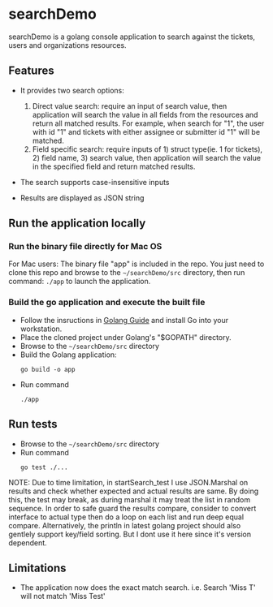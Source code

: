 # searchDemo
searchDemo is a golang console application to search against the tickets, users and organizations resources. 

## Features
* It provides two search options: 
   1. Direct value search: require an input of search value, then application will search the value in all fields from the resources and return all matched results. For example, when search for "1", the user with id "1" and tickets with either assignee or submitter id "1" will be matched. 
   2. Field specific search: require inputs of 1) struct type(ie. 1 for tickets), 2) field name, 3) search value, then application will search the value in the specified field and return matched results.

* The search supports case-insensitive inputs

* Results are displayed as JSON string

## Run the application locally
### Run the binary file directly for Mac OS
For Mac users: The binary file "app" is included in the repo. You just need to clone this repo and browse to the ```~/searchDemo/src``` directory, then run command: 
    ```
    ./app
    ```
to launch the application.

### Build the go application and execute the built file
* Follow the insructions in [Golang Guide](https://golang.org/doc/install) and install Go into your workstation.
* Place the cloned project under Golang's "$GOPATH" directory. 
* Browse to the ```~/searchDemo/src``` directory
* Build the Golang application: 
    ```
    go build -o app
    ```
* Run command
    ```
    ./app
    ```
## Run tests
* Browse to the ```~/searchDemo/src``` directory
* Run command
    ```
    go test ./...
    ```
NOTE: Due to time limitation, in startSearch_test I use JSON.Marshal on results and check whether expected and actual results are same. By doing this, the test may break, as during marshal it may treat the list in random sequence. In order to safe guard the results compare, consider to convert interface to actual type then do a loop on each list and run deep equal compare. Alternatively, the println in latest golang project should also gentlely support key/field sorting. But I dont use it here since it's version dependent.

## Limitations
* The application now does the exact match search. i.e. Search 'Miss T' will not match 'Miss Test'

